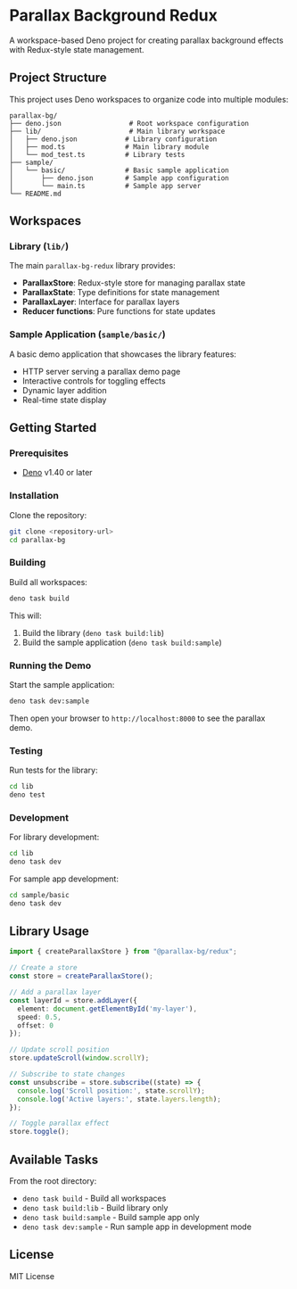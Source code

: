 # Parallax Background Redux

A workspace-based Deno project for creating parallax background effects with Redux-style state management.

## Project Structure

This project uses Deno workspaces to organize code into multiple modules:

```
parallax-bg/
├── deno.json                 # Root workspace configuration
├── lib/                      # Main library workspace
│   ├── deno.json            # Library configuration
│   ├── mod.ts               # Main library module
│   └── mod_test.ts          # Library tests
├── sample/
│   └── basic/               # Basic sample application
│       ├── deno.json        # Sample app configuration
│       └── main.ts          # Sample app server
└── README.md
```

## Workspaces

### Library (`lib/`)

The main `parallax-bg-redux` library provides:

- **ParallaxStore**: Redux-style store for managing parallax state
- **ParallaxState**: Type definitions for state management
- **ParallaxLayer**: Interface for parallax layers
- **Reducer functions**: Pure functions for state updates

### Sample Application (`sample/basic/`)

A basic demo application that showcases the library features:

- HTTP server serving a parallax demo page
- Interactive controls for toggling effects
- Dynamic layer addition
- Real-time state display

## Getting Started

### Prerequisites

- [Deno](https://deno.land/) v1.40 or later

### Installation

Clone the repository:

```bash
git clone <repository-url>
cd parallax-bg
```

### Building

Build all workspaces:

```bash
deno task build
```

This will:
1. Build the library (`deno task build:lib`)
2. Build the sample application (`deno task build:sample`)

### Running the Demo

Start the sample application:

```bash
deno task dev:sample
```

Then open your browser to `http://localhost:8000` to see the parallax demo.

### Testing

Run tests for the library:

```bash
cd lib
deno test
```

### Development

For library development:

```bash
cd lib
deno task dev
```

For sample app development:

```bash
cd sample/basic
deno task dev
```

## Library Usage

```typescript
import { createParallaxStore } from "@parallax-bg/redux";

// Create a store
const store = createParallaxStore();

// Add a parallax layer
const layerId = store.addLayer({
  element: document.getElementById('my-layer'),
  speed: 0.5,
  offset: 0
});

// Update scroll position
store.updateScroll(window.scrollY);

// Subscribe to state changes
const unsubscribe = store.subscribe((state) => {
  console.log('Scroll position:', state.scrollY);
  console.log('Active layers:', state.layers.length);
});

// Toggle parallax effect
store.toggle();
```

## Available Tasks

From the root directory:

- `deno task build` - Build all workspaces
- `deno task build:lib` - Build library only
- `deno task build:sample` - Build sample app only
- `deno task dev:sample` - Run sample app in development mode

## License

MIT License
